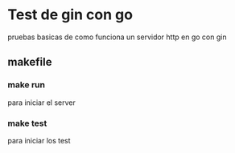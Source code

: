 # Test de gin con go

pruebas basicas de como funciona un servidor http en go con gin

## makefile

### make run
para iniciar el server

### make test
para iniciar los test